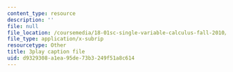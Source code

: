 ```yaml
---
content_type: resource
description: ''
file: null
file_location: /coursemedia/18-01sc-single-variable-calculus-fall-2010/d9329308a1ea95de73b3249f51a8c614_BGE3wb7H2PA.srt
file_type: application/x-subrip
resourcetype: Other
title: 3play caption file
uid: d9329308-a1ea-95de-73b3-249f51a8c614
---
```


